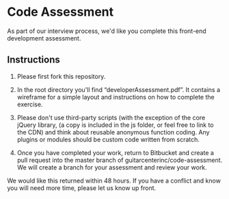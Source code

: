 # Code Assessment #

As part of our interview process, we'd like you complete this front-end development assessment.

## Instructions ##

1. Please first fork this repository.

2. In the root directory you'll find “developerAssessment.pdf”. It contains a wireframe for a simple layout and instructions on how to complete the exercise.

3. Please don't use third-party scripts (with the exception of the core jQuery library, (a copy is included in the js folder, or feel free to link to the CDN) and think about reusable anonymous function coding. Any plugins or modules should be custom code written from scratch.

4. Once you have completed your work, return to Bitbucket and create a pull request into the master branch of guitarcenterinc/code-assessment. We will create a branch for your assessment and review your work.

We would like this returned within 48 hours. If you have a conflict and know you will need more time, please let us know up front.